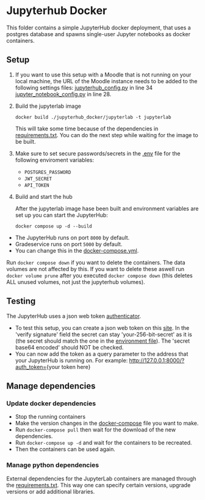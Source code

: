 # Jupyterhub Docker

This folder contains a simple JupyterHub docker deployment, that uses a postgres database and spawns single-user Jupyter notebooks as docker containers.

## Setup

1. If you want to use this setup with a Moodle that is not running on your local machine, the URL of the Moodle instance needs to be
   added to the following settings files:
   [jupyterhub_config.py](./jupyterhub_docker/jupyterhub_config.py) in line 34
   [jupyter_notebook_config.py](./jupyterhub_docker/jupyterlab/jupyter_notebook_config.py) in line 28.

1. Build the jupyterlab image

   ```shell
   docker build ./jupyterhub_docker/jupyterlab -t jupyterlab
   ```

   This will take some time because of the dependencies in [requirements.txt](./jupyterlab/requirements.txt).
   You can do the next step while waiting for the image to be built.

1. Make sure to set secure passwords/secrets in the [.env](./.env) file for the following enviroment variables:

   - `POSTGRES_PASSWORD`
   - `JWT_SECRET`
   - `API_TOKEN`

1. Build and start the hub

   After the jupyterlab image hase been built and environment variables are set up you can start the JupyterHub:

   ```shell
   docker compose up -d --build
   ```

- The JupyterHub runs on port `8000` by default.
- Gradeservice runs on port `5000` by default.
- You can change this in the [docker-compose.yml](./docker-compose.yml).

Run `docker compose down` if you want to delete the containers. The data volumes are not affected by this. If you want to delete these aswell run `docker volume prune` after you executed `docker compose down` (this deletes ALL unused volumes, not just the jupyterhub volumes).

## Testing

The JupyterHub uses a json web token [authenticator](https://github.com/izihawa/jwtauthenticator_v2).

- To test this setup, you can create a json web token on this [site](https://jwt.io/#debugger-io).
  In the 'verify signature' field the secret can stay 'your-256-bit-secret' as it is (the secret should match the one in the [environment file](.env)).
  The 'secret base64 encoded' should NOT be checked.
- You can now add the token as a query parameter to the address that your JupyterHub is running on.
  For example: <http://127.0.0.1:8000/?auth_token=>{your token here}

## Manage dependencies

### Update docker dependencies

- Stop the running containers
- Make the version changes in the [docker-compose](docker-compose.yml) file you want to make.
- Run `docker-compose pull` then wait for the download of the new dependencies.
- Run `docker-compose up -d` and wait for the containers to be recreated.
- Then the containers can be used again.

### Manage python dependencies

External dependencies for the JupyterLab containers are managed through the [requirements.txt](https://pip.pypa.io/en/stable/reference/requirements-file-format/). This way one can specify certain versions, upgrade versions or add additional libraries.
